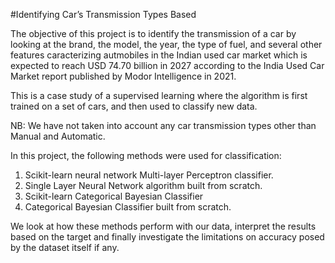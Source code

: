 #Identifying Car’s Transmission Types Based


The objective of this project is to identify the transmission of a car by looking at the brand, the model, the year, the type of fuel, and several other features caracterizing autmobiles in the Indian used car market which is expected to reach USD 74.70 billion in 2027 according to the India Used Car Market report published by Modor Intelligence in 2021. 

This is a case study of a supervised learning where the algorithm is first trained on a set of cars, and then used to classify new data. 

NB: We have not taken into account any car transmission types other than Manual and Automatic. 

In this project, the following methods were used for classification:

1. Scikit-learn neural network Multi-layer Perceptron classifier.
2. Single Layer Neural Network algorithm built from scratch.
3. Scikit-learn Categorical Bayesian Classifier
4. Categorical Bayesian Classifier built from scratch.

We look at how these methods perform with our data, interpret the results based on the target and finally investigate the limitations on accuracy posed by the dataset itself if any.

